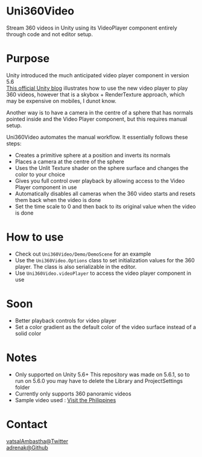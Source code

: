 # Uni360Video
Stream 360 videos in Unity using its VideoPlayer component entirely through code and not editor setup.  
  
# Purpose
Unity introduced the much anticipated video player component in version 5.6  
[This official Unity blog](https://blogs.unity3d.com/2017/07/27/how-to-integrate-360-video-with-unity/) illustrates how to use the new video player to play 360 videos, however that is a skybox + RenderTexture approach, which may be expensive on mobiles, I dunot know. 

Another way is to have a camera in the centre of a sphere that has normals pointed inside and the Video Player component, but this requires manual setup.  
  
Uni360Video automates the manual workflow. It essentially follows these steps:
- Creates a primitive sphere at a position and inverts its normals
- Places a camera at the centre of the sphere
- Uses the Unlit Texture shader on the sphere surface and changes the color to your choice
- Gives you full control over playback by allowing access to the Video Player component in use
- Automatically disables all cameras when the 360 video starts and resets them back when the video is done
- Set the time scale to 0 and then back to its original value when the video is done

# How to use
- Check out `Uni360Video/Demo/DemoScene` for an example
- Use the `Uni360Video.Options` class to set initialization values for the 360 player. The class is also serializable in the editor.
- Use `Uni360Video.videoPlayer` to access the video player component in use

# Soon
- Better playback controls for video player
- Set a color gradient as the default color of the video surface instead of a solid color

# Notes
- Only supported on Unity 5.6+ This repository was made on 5.6.1, so to run on 5.6.0 you may have to delete the Library and ProjectSettings folder
- Currently only supports 360 panoramic videos
- Sample video used : [Visit the Philippines](https://www.youtube.com/watch?v=vQt2NRT5yP4)

# Contact
[vatsalAmbastha@Twitter](https://www.twitter.com/vatsalAmbastha)  
[adrenak@Github](https://www.github.com/adrenak)
